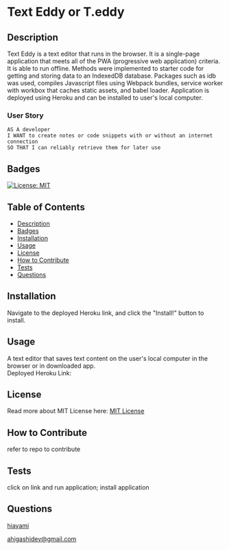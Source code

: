 # Text Eddy or T.eddy
## Description
Text Eddy is a text editor that runs in the browser. It is a single-page application that meets all of the PWA (progressive web application) criteria. It is able to run offline. Methods were implemented to starter code for getting and storing data to an IndexedDB database. Packages such as idb was used, compiles Javascript files using Webpack bundles, service worker with workbox that caches static assets, and babel loader. Application is deployed using Heroku and can be installed to user's local computer.
### User Story
```
AS A developer
I WANT to create notes or code snippets with or without an internet connection
SO THAT I can reliably retrieve them for later use
```
## Badges
[![License: MIT](https://img.shields.io/badge/License-MIT-yellow.svg)](https://opensource.org/licenses/MIT)
## Table of Contents
* [Description](#description)
* [Badges](#badges)
* [Installation](#installation)
* [Usage](#usage)
* [License](#license)
* [How to Contribute](#how-to-contribute)
* [Tests](#tests)
* [Questions](#questions)
## Installation
Navigate to the deployed Heroku link, and click the "Install!" button to install.
## Usage
A text editor that saves text content on the user's local computer in the browser or in downloaded app.
<br>
Deployed Heroku Link:

## License
Read more about MIT License here: [MIT License](https://opensource.org/licenses/MIT)
## How to Contribute
refer to repo to contribute
## Tests
click on link and run application; install application
## Questions
[hiayami](https://github.com/hiayami)

[ahigashidev@gmail.com](mailto:ahigashidev@gmail.com)